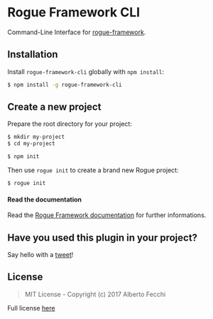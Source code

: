 # Rogue Framework CLI

Command-Line Interface for [rogue-framework](https://github.com/luckyseven/rogue-framework).

## Installation
Install `rogue-framework-cli` globally with `npm install`:
```bash
$ npm install -g rogue-framework-cli
```

## Create a new project
Prepare the root directory for your project:
```bash
$ mkdir my-project
$ cd my-project

$ npm init
```
Then use `rogue init` to create a brand new Rogue project:

```bash
$ rogue init
```

#### Read the documentation
Read the [Rogue Framework documentation](https://www.npmjs.com/package/rogue-framework) for further informations.

## Have you used this plugin in your project?

Say hello with a [tweet](https://twitter.com/luckysevenrox)!

## License

> MIT License - Copyright (c) 2017 Alberto Fecchi

Full license [here](LICENSE)